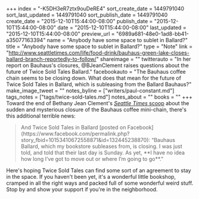 +++
index = "-K5DH3eR7ztx9ouDeRE4"
sort_create_date = 1449791040
sort_last_updated = 1449791040
sort_publish_date = 1449791040
create_date = "2015-12-10T15:44:00-08:00"
publish_date = "2015-12-10T15:44:00-08:00"
date = "2015-12-10T15:44:00-08:00"
last_updated = "2015-12-10T15:44:00-08:00"
preview_url = "6989a681-48e0-1ad8-bb41-a35077163394"
name = "Anybody have some space to sublet in Ballard?"
title = "Anybody have some space to sublet in Ballard?"
type = "Note"
link = "http://www.seattletimes.com/life/food-drink/bauhaus-green-lake-closes-ballard-branch-reportedly-to-follow/"
shareimage = ""
twitterauto = "In her report on Bauhaus's closures, @BJeanClement raises questions about the future of Twice Sold Tales Ballard."
facebookauto = "The Bauhaus coffee chain seems to be closing down. What does that mean for the future of Twice Sold Tales in Ballard, which is subleasing from the Ballard Bauhaus?"
make_image_tweet = ""
notes_byline = ["writers/paul-constant.md"]
tags_notes = ["tags/twice-sold-tales.md"]
notes_about = ""
books = ""
+++
Toward the end of Bethany Jean Clement's [*Seattle Times* scoop](http://www.seattletimes.com/life/food-drink/bauhaus-green-lake-closes-ballard-branch-reportedly-to-follow/) about the sudden and mysterious closure of the Bauhaus coffee mini-chain, there's this additional terrible news:

<blockquote>And Twice Sold Tales in Ballard [posted on Facebook](https://www.facebook.com/permalink.php?story_fbid=10153410672558871&id=132445238870): “Bauhaus Ballard, which my bookstore subleases from, is closing. I was just told, and told that their last day is Sunday. As yet, **I have no idea how long I’ve got to move out or where I’m going to go**.”</blockquote>

Here's hoping Twice Sold Tales can find some sort of an agreement to stay in the space. If you haven't been yet, it's a wonderful little bookshop, cramped in all the right ways and packed full of some wonderful weird stuff. Stop by and show your support if you're in the neighborhood.